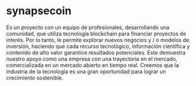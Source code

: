 # synapsecoin
Es un proyecto con un equipo de profesionales, desarrollando una comunidad, que utiliza tecnología blockchain para financiar proyectos de interés. Por lo tanto, le permite explorar nuevos negocios y / o modelos de inversión, haciendo que cada recurso tecnológico, información científica y contenido de alto valor garantice resultados potenciales. Esto demuestra nuestro apoyo como una empresa con una trayectoria en el mercado, comercializada en un mercado abierto en tiempo real. Creemos que la industria de la tecnología es una gran oportunidad para lograr un crecimiento sostenible.

